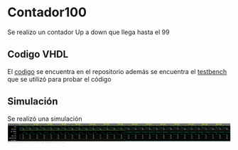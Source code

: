 # Contador100
Se realizo un contador Up a down que llega hasta el 99
 
## Codigo VHDL
El [codigo](https://github.com/Miguelelizondov/Contador100/blob/master/Contador.vhdl) se encuentra en el repositorio además se encuentra el [testbench](https://github.com/Miguelelizondov/Contador100/blob/master/Contador_tb.vhdl) que se utilizó para probar el código

## Simulación
Se realizó una simulación
![Simulacion](/Contador.png)
